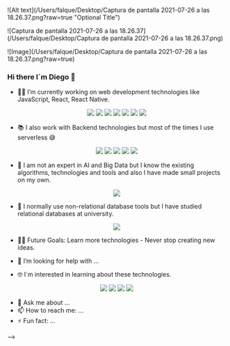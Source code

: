 ![Alt text](/Users/falque/Desktop/Captura de pantalla 2021-07-26 a las 18.26.37.png?raw=true "Optional Title")

![Captura de pantalla 2021-07-26 a las 18.26.37](/Users/falque/Desktop/Captura de pantalla 2021-07-26 a las 18.26.37.png)

![Image](/Users/falque/Desktop/Captura de pantalla 2021-07-26 a las 18.26.37.png?raw=true)


### Hi there I´m Diego 👋

- 👨‍💻 I’m currently working on web development technologies like JavaScript, React, React Native.

<p align="center">
  <img src="https://img.shields.io/badge/JavaScript-F7DF1E?style=for-the-badge&logo=javascript&logoColor=black">
  <img src="https://img.shields.io/badge/TypeScript-007ACC?style=for-the-badge&logo=typescript&logoColor=white">
  <img src="https://img.shields.io/badge/CSS3-1572B6?style=for-the-badge&logo=css3&logoColor=white">
  <img src="https://img.shields.io/badge/Sass-CC6699?style=for-the-badge&logo=sass&logoColor=white">
  <img src="https://img.shields.io/badge/React-20232A?style=for-the-badge&logo=react&logoColor=61DAFB">
  <img src="https://img.shields.io/badge/React_Native-20232A?style=for-the-badge&logo=react&logoColor=61DAFB">
  <img src="https://img.shields.io/badge/Gatsby-663399?style=for-the-badge&logo=gatsby&logoColor=white">
</p>

- 📚 I also work with Backend technologies but most of the times I use serverless 😅

<p align="center">
  <img src="https://img.shields.io/badge/Node.js-43853D?style=for-the-badge&logo=node.js&logoColor=white">
  <img src="https://img.shields.io/badge/Netlify-00C7B7?style=for-the-badge&logo=netlify&logoColor=white">
  <img src="https://img.shields.io/badge/Heroku-430098?style=for-the-badge&logo=heroku&logoColor=white">
  <img src="https://img.shields.io/badge/Amazon_AWS-232F3E?style=for-the-badge&logo=amazon-aws&logoColor=white">
  <img src="https://img.shields.io/badge/Google_Cloud-4285F4?style=for-the-badge&logo=google-cloud&logoColor=white">
</p>

- 🧠 I am not an expert in AI and Big Data but I know the existing algorithms, technologies and tools and also I have made small projects on my own.
<p align="center">
  <img src="https://img.shields.io/badge/Python-14354C?style=for-the-badge&logo=python&logoColor=white">
</p>

- 💾 I normally use non-relational database tools but I have studied relational databases at university.

<p align="center">
  <img src="https://img.shields.io/badge/MongoDB-4EA94B?style=for-the-badge&logo=mongodb&logoColor=white">
</p>


- 💪🏼 Future Goals: Learn more technologies - Never stop creating new ideas.


- 🤔 I’m looking for help with ...
- 🤓 I´m interested in learning about these technologies.
<p align="center">
  <img src="https://img.shields.io/badge/Swift-FA7343?style=for-the-badge&logo=swift&logoColor=white">
  <img src="https://img.shields.io/badge/Kotlin-0095D5?&style=for-the-badge&logo=kotlin&logoColor=white">
  <img src="https://img.shields.io/badge/Go-00ADD8?style=for-the-badge&logo=go&logoColor=white">
  <img src="https://img.shields.io/badge/Elixir-4B275F?style=for-the-badge&logo=elixir&logoColor=white">
</p>

- 💬 Ask me about ...
- 📫 How to reach me: ...
- ⚡  Fun fact: ...



-->

<br></br>




